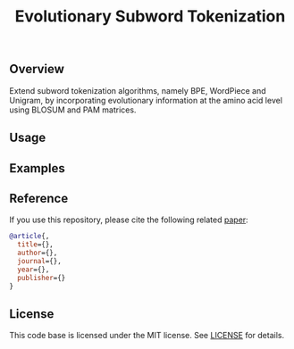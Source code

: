 <h1 align="center"> Evolutionary Subword Tokenization </h1>

</br>

## Overview 

Extend subword tokenization algorithms, namely BPE, WordPiece and Unigram, by incorporating evolutionary information at the amino acid level using BLOSUM and PAM matrices.


## Usage

## Examples

## Reference

If you use this repository, please cite the following related [paper]():
```bibtex
@article{,
  title={},
  author={},
  journal={},
  year={},
  publisher={}
}
```


## License

This code base is licensed under the MIT license. See [LICENSE](license.md) for details.